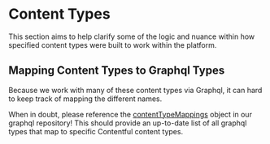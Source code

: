 # Content Types

This section aims to help clarify some of the logic and nuance within how specified content types were built to work within the platform.

## Mapping Content Types to Graphql Types

Because we work with many of these content types via Graphql, it can hard to keep track of mapping the different names.

When in doubt, please reference the [contentTypeMappings](https://github.com/DoSomething/graphql/blob/d4dae5f7388807cba54de08aeed6aae485d30e41/src/resolvers/contentful/phoenix.js#L22-L59) object in our graphql repository! This should provide an up-to-date list of all graphql types that map to specific Contentful content types.
